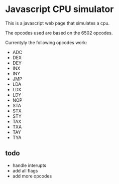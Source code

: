 # Javascript CPU simulator
This is a javascript web page that simulates a cpu.

The opcodes used are based on the 6502 opcodes.

Currentyly the following opcodes work:
* ADC
* DEX
* DEY
* INX
* INY
* JMP
* LDA
* LDX
* LDY
* NOP
* STA
* STX
* STY
* TAX
* TXA
* TAY
* TYA

## todo
* handle interupts
* add all flags
* add more opcodes